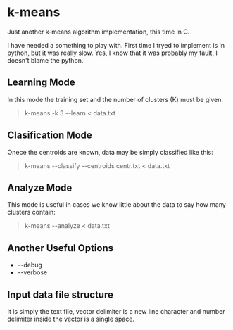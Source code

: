 # k-means
Just another k-means algorithm implementation, this time in C.

I have needed a something to play with. First time I tryed to implement is in
python, but it was really slow. Yes, I know that it was probably my fault, 
I doesn't blame the python.

## Learning Mode

In this mode the training set and the number of clusters \(K\) must be given:

> k-means -k 3 --learn < data.txt

## Clasification Mode

Onece the centroids are known, data may be simply classified like this:

> k-means --classify --centroids centr.txt < data.txt

## Analyze Mode

This mode is useful in cases we know little about the data to say how many clusters contain:

> k-means --analyze < data.txt

## Another Useful Options

* --debug
* --verbose

## Input data file structure

It is simply the text file, vector delimiter is a new line character and number delimiter inside the vector is a single space.